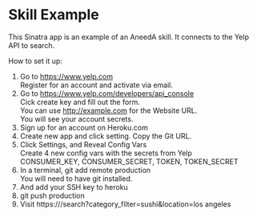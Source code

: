 # Skill Example

This Sinatra app is an example of an AneedA skill. It connects to the Yelp API to search.

How to set it up:
1. Go to https://www.yelp.com  
Register for an account and activate via email.  
2. Go to https://www.yelp.com/developers/api_console  
Cick create key and fill out the form.  
You can use http://example.com for the Website URL.   
You will see your account secrets.  
3. Sign up for an account on Heroku.com  
4. Create new app and click setting. Copy the Git URL.  
4. Click Settings, and Reveal Config Vars  
Create 4 new config vars with the secrets from Yelp  
CONSUMER_KEY, 
CONSUMER_SECRET, 
TOKEN, 
TOKEN_SECRET
5. In a terminal, git add remote production <PASTE>  
   You will need to have git installed.  
6. And add your SSH key to heroku  
7. git push production  
8. Visit https://<YOUR APP URL>/search?category_filter=sushi&location=los angeles  